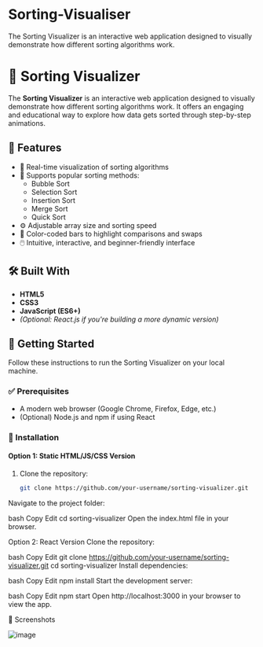 # Sorting-Visualiser
The Sorting Visualizer is an interactive web application designed to visually demonstrate how different sorting algorithms work.

# 🔢 Sorting Visualizer

The **Sorting Visualizer** is an interactive web application designed to visually demonstrate how different sorting algorithms work. It offers an engaging and educational way to explore how data gets sorted through step-by-step animations.

## 📌 Features

- 🎥 Real-time visualization of sorting algorithms
- 🔄 Supports popular sorting methods:
  - Bubble Sort
  - Selection Sort
  - Insertion Sort
  - Merge Sort
  - Quick Sort
- ⚙️ Adjustable array size and sorting speed
- 🌈 Color-coded bars to highlight comparisons and swaps
- 🖱️ Intuitive, interactive, and beginner-friendly interface

## 🛠️ Built With

- **HTML5**
- **CSS3**
- **JavaScript (ES6+)**
- *(Optional: React.js if you're building a more dynamic version)*

## 🚀 Getting Started

Follow these instructions to run the Sorting Visualizer on your local machine.

### ✅ Prerequisites

- A modern web browser (Google Chrome, Firefox, Edge, etc.)
- (Optional) Node.js and npm if using React

### 🧾 Installation

#### Option 1: Static HTML/JS/CSS Version

1. Clone the repository:

   ```bash
   git clone https://github.com/your-username/sorting-visualizer.git
Navigate to the project folder:

bash
Copy
Edit
cd sorting-visualizer
Open the index.html file in your browser.

Option 2: React Version
Clone the repository:

bash
Copy
Edit
git clone https://github.com/your-username/sorting-visualizer.git
cd sorting-visualizer
Install dependencies:

bash
Copy
Edit
npm install
Start the development server:

bash
Copy
Edit
npm start
Open http://localhost:3000 in your browser to view the app.

📸 Screenshots


![image](https://github.com/user-attachments/assets/ba60d16a-bffb-4954-997e-555ad4bc5afd)



